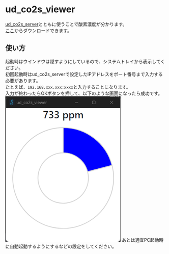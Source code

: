 # ud_co2s_viewer
[ud_co2s_server](https://github.com/rakkyo150/ud_co2s_server)とともに使うことで酸素濃度が分かります。  
[ここ](https://github.com/rakkyo150/ud_co2s_viewer/releases)からダウンロードできます。  

## 使い方
起動時はウインドウは隠すようにしているので、システムトレイから表示してください。  
初回起動時はud_co2s_serverで設定したIPアドレスをポート番号まで入力する必要があります。  
たとえば、`192.168.xxx.xxx:xxxx`と入力することになります。  
入力が終わったらOKボタンを押して、以下のような画面になったら成功です。  
![image](example.png)
あとは適宜PC起動時に自動起動するようにするなどの設定をしてください。
